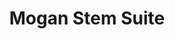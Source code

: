 ---
layout: home

title: Mogan Stem Suite
titleTemplate: Libre software for science and technology

hero:
  name: Mogan Stem Suite
  text: Let us enjoy exploring science and technology!
  actions:
    - theme: brand
      text: Mogan Research
      link: https://research.mogan.app
    - theme: brand
      text: Mogan Draw on WASM
      link: https://draw.mogan.app
    - theme: alt
      text: Mogan Code (comming soon)

features:
  - title: "WYSIWYG"
    details: A free scientific editing platform designed to create beautiful technical documents using a wysiwyg interface.
  - title: High-quality Typesetting
    details: Produce professionally looking documents, which can either be printed out or presented from a laptop.
  - title: Versatile
    details: "Edit structured documents with different types of content: text, mathematics, graphics, interactive content, slides, etc. a graphical front-end for many systems in computer algebra, numerical analysis, statistics, etc."
  - title: Cross Platform
    details: Runs on all major Unix platforms, MacOS, and Windows.
---